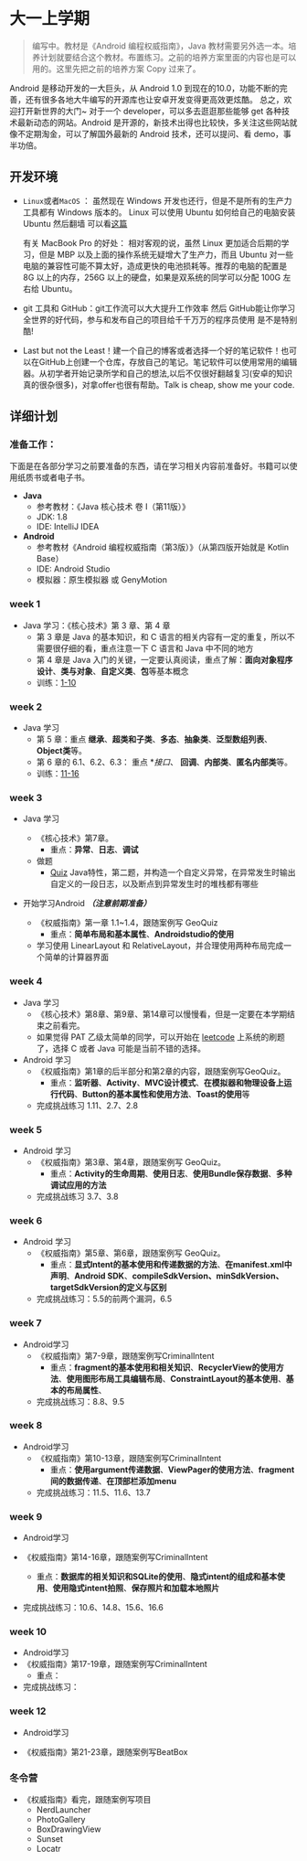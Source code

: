 # 大一上学期

> 编写中。教材是《Android 编程权威指南》，Java 教材需要另外选一本。培养计划就要结合这个教材。布置练习。之前的培养方案里面的内容也是可以用的。这里先把之前的培养方案 Copy 过来了。

Android 是移动开发的一大巨头，从 Android 1.0 到现在的10.0，功能不断的完善，还有很多各地大牛编写的开源库也让安卓开发变得更高效更炫酷。 总之，欢迎打开新世界的大门~
对于一个 developer，可以多去逛逛那些能够 get 各种技术最新动态的网站。Android 是开源的，新技术出得也比较快，多关注这些网站就像不定期淘金，可以了解国外最新的 Android 技术，还可以提问、看 demo，事半功倍。

## 开发环境

* ``Linux``或者``MacOS`` ： 虽然现在 Windows 开发也还行，但是不是所有的生产力工具都有 Windows 版本的。 Linux  可以使用 Ubuntu 如何给自己的电脑安装 Ubuntu 然后翻墙 可以看[这篇](自己动手装Ubuntu)

  有关 MacBook Pro 的好处： 相对客观的说，虽然 Linux 更加适合后期的学习，但是 MBP 以及上面的操作系统无疑增大了生产力，而且 Ubuntu 对一些电脑的兼容性可能不算太好，造成更快的电池损耗等。推荐的电脑的配置是 8G 以上的内存，256G 以上的硬盘，如果是双系统的同学可以分配 100G 左右给 Ubuntu。

* git 工具和 GitHub：git工作流可以大大提升工作效率 然后 GitHub能让你学习全世界的好代码，参与和发布自己的项目给千千万万的程序员使用 是不是特别酷! 

* Last but not the Least！建一个自己的博客或者选择一个好的笔记软件！也可以在GitHub上创建一个仓库，存放自己的笔记。笔记软件可以使用常用的编辑器。从初学者开始记录所学和自己的想法,以后不仅很好翻越复习(安卓的知识真的很杂很多)，对拿offer也很有帮助。Talk is cheap, show me your code.

## 详细计划

### 准备工作：

下面是在各部分学习之前要准备的东西，请在学习相关内容前准备好。书籍可以使用纸质书或者电子书。

- **Java**
	- 参考教材：《Java 核心技术 卷 I（第11版）》
	- JDK: 1.8
	- IDE: IntelliJ IDEA
- **Android**
	- 参考教材《Android 编程权威指南（第3版）》（从第四版开始就是 Kotlin Base）
	- IDE: Android Studio
	- 模拟器：原生模拟器 或 GenyMotion
	
### week 1

- Java 学习：《核心技术》第 3 章、第 4 章
	- 第 3 章是 Java 的基本知识，和 C 语言的相关内容有一定的重复，所以不需要很仔细的看，重点注意一下 C 语言和 Java 中不同的地方
	- 第 4 章是 Java 入门的关键，一定要认真阅读，重点了解：**面向对象程序设计**、**类与对象**、**自定义类**、**包**等基本概念
	- 训练：[1-10]()
	
### week 2

- Java 学习
	- 第 5 章：重点 **继承**、**超类和子类**、**多态**、**抽象类**、**泛型数组列表**、**Object类**等。
	- 第 6 章的 6.1、6.2、6.3： 重点 **接口*、 **回调**、**内部类**、**匿名内部类**等。
	- 训练：[11-16]()
	
### week 3

- Java 学习
	- 《核心技术》第7章。
		- 重点：**异常**、**日志**、**调试**
	- 做题
		- [Quiz](https://github.com/Muxi-Studio/Android-Wiki/blob/master/Java101/JavaQuiz.md) Java特性，第二题，并构造一个自定义异常，在异常发生时输出自定义的一段日志，以及断点到异常发生时的堆栈都有哪些

- 开始学习Android ***（注意前期准备）***
	- 《权威指南》第一章 1.1~1.4，跟随案例写 GeoQuiz
		- 重点：**简单布局和基本属性**、**Androidstudio的使用**
	- 学习使用 LinearLayout 和 RelativeLayout，并合理使用两种布局完成一个简单的计算器界面

### week 4

- Java 学习
	- 《核心技术》第8章、第9章、第14章可以慢慢看，但是一定要在本学期结束之前看完。
	- 如果觉得 PAT 乙级太简单的同学，可以开始在 [leetcode](https://leetcode-cn.com/problemset/all/) 上系统的刷题了，选择 C 或者 Java 可能是当前不错的选择。
- Android 学习
 	- 《权威指南》第1章的后半部分和第2章的内容，跟随案例写GeoQuiz。
 		- 重点：**监听器**、**Activity**、**MVC设计模式**、**在模拟器和物理设备上运行代码**、**Button的基本属性和使用方法**、**Toast的使用**等
 	- 完成挑战练习 1.11、2.7、2.8
	 	
	
### week 5

- Android 学习
	- 《权威指南》第3章、第4章，跟随案例写 GeoQuiz。
		- 重点：**Activity的生命周期**、**使用日志**、**使用Bundle保存数据**、**多种调试应用的方法**
	- 完成挑战练习 3.7、3.8

	
### week 6

- Android 学习
	- 《权威指南》第5章、第6章，跟随案例写 GeoQuiz。
		- 重点：**显式Intent的基本使用和传递数据的方法**、**在manifest.xml中声明**、**Android SDK**、**compileSdkVersion、minSdkVersion、targetSdkVersion的定义与区别**
	- 完成挑战练习：5.5的前两个漏洞，6.5

### week 7

+ Android学习
  + 《权威指南》第7-9章，跟随案例写CriminalIntent
    + 重点：**fragment的基本使用和相关知识**、**RecyclerView的使用方法**、**使用图形布局工具编辑布局**、**ConstraintLayout的基本使用**、**基本的布局属性**、
  + 完成挑战练习：8.8、9.5

### week 8

+ Android学习
  + 《权威指南》第10-13章，跟随案例写CriminalIntent
    + 重点：**使用argument传递数据**、**ViewPager的使用方法**、**fragment间的数据传递**、**在顶部栏添加menu**
  + 完成挑战练习：11.5、11.6、13.7

### week 9

+ Android学习

+ 《权威指南》第14-16章，跟随案例写CriminalIntent
  + 重点：**数据库的相关知识和SQLite的使用**、**隐式intent的组成和基本使用**、**使用隐式intent拍照**、**保存照片和加载本地照片**
+ 完成挑战练习：10.6、14.8、15.6、16.6

### week 10

+ Android学习
+ 《权威指南》第17-19章，跟随案例写CriminalIntent
  + 重点：
+ 完成挑战练习：

### week 12

+ Android学习

+ 《权威指南》第21-23章，跟随案例写BeatBox

### 冬令营

+ 《权威指南》看完，跟随案例写项目
  + NerdLauncher 
  + PhotoGallery
  + BoxDrawingView
  + Sunset
  + Locatr

